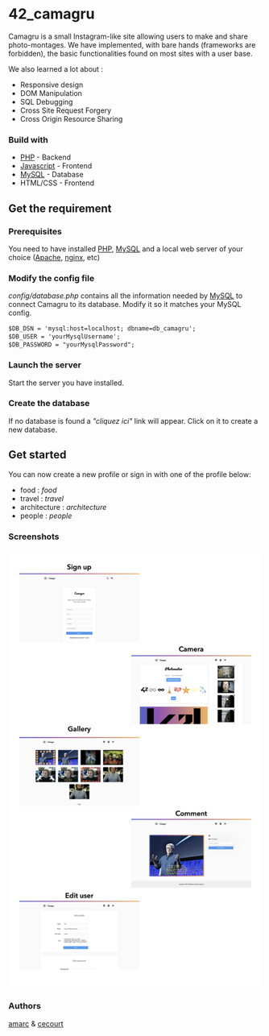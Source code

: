 # 42_camagru
Camagru is a small Instagram-like site allowing users to make and share photo-montages. We have implemented, with bare hands (frameworks are forbidden), the basic functionalities found on most sites with a user base.

We also learned a lot about :
* Responsive design
* DOM Manipulation
* SQL Debugging
* Cross Site Request Forgery
* Cross Origin Resource Sharing

### Build with
* [PHP](http://www.php.net/) - Backend
* [Javascript](https://www.javascript.com/) - Frontend
* [MySQL](https://www.mysql.com/fr/) - Database
* HTML/CSS - Frontend

## Get the requirement

### Prerequisites
You need to have installed [PHP](http://www.php.net/), [MySQL](https://www.mysql.com/fr/) and a local web server of your choice ([Apache](https://httpd.apache.org/), [nginx](https://www.nginx.com/), etc)

### Modify the config file
*config/database.php* contains all the information needed by [MySQL](https://www.mysql.com/fr/) to connect Camagru to its database. Modify it so it matches your MySQL config.
```
$DB_DSN = 'mysql:host=localhost; dbname=db_camagru';
$DB_USER = 'yourMysqlUsername';
$DB_PASSWORD = "yourMysqlPassword";
```
### Launch the server
Start the server you have installed.

### Create the database
If no database is found a *"cliquez ici"* link will appear. Click on it to create a new database.

## Get started
You can now create a new profile or sign in with one of the profile below:
* food : *food*
* travel : *travel*
* architecture : *architecture*
* people : *people*

### Screenshots

![alt text](https://raw.githubusercontent.com/amarc27/42_camagru/master/public/sreenshots/Screens.001.png)

### Authors
[amarc](https://github.com/amarc27/) & [cecourt](https://github.com/CesarCourt)
